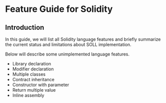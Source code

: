 [//]: # (SPDX-License-Identifier: Apache-2.0 WITH LLVM-exception)
# Feature Guide for Solidity

## Introduction

In this guide, we will list all Solidity language features and briefly summarize the current status and limitations about SOLL implementation.

Below will describe some unimplemented language features.

- Library declaration
- Modifier declaration
- Multiple classes
- Contract inheritance
- Constructor with parameter
- Return multiple value
- Inline assembly
